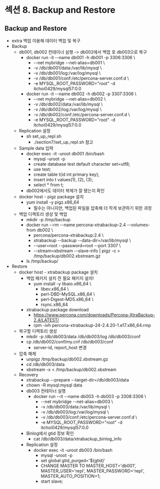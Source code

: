 # 섹션 8. Backup and Restore

## Backup and Restore
- extra 백업 이용해 데이터 백업 및 복구
- Backup
  - db001, db002 컨테이너 실행 -> db002에서 백업 호 db003으로 복구
    - docker run -it --name db001 -h db001 -p 3306:3306 \
      - --net mybridge --net-alias=db001 \
      - -v /db/db001/data:/var/lib/mysql \
      - -v /db/db001/log:/var/log/mysql \
      - -v /db/db001/conf:/etc/percona-server.conf.d \
      - -e MYSQL_ROOT_PASSWORD="root" -d itchoi0429/mysql57:0.0
    - docker run -it --name db002 -h db002 -p 3307:3306 \
      - --net mybridge --net-alias=db002 \
      - -v /db/db002/data:/var/lib/mysql \
      - -v /db/db002/log:/var/log/mysql \
      - -v /db/db002/conf:/etc/percona-server.conf.d \
      - -e MYSQL_ROOT_PASSWORD="root" -d itchoi0429/mysql57:0.0
  - Replication 설정
    - sh set_up_repl.sh
      - ./section7/set_up_repl.sh 참고
  - Sample data 입력
    - docker exec -it -uroot db001 /bin/bash
      - mysql -uroot -p
      - create database test default character set=utf8;
      - use test;
      - create table t(id int primary key);
      - insert into t values(1), (2), (3);
      - select * from t;
    - db002에서도 데이터 복제가 잘 됐는지 확인
  - docker host - pigz package 설치
    - yum install -y pigz.x86_64
      - 필수는 아니지만, 백업된 파일을 압축해 더 작게 보관하기 위한 과정
  - 백업 디렉토리 생성 및 백업
    - mkdir -p /tmp/backup
    - docker run --rm --name percona-xtrabackup-2.4 --volumes-from db002 \
      - percona/percona-xtrabackup:2.4 \
      - xtrabackup --backup --data-dir=/var/lib/mysql \
      - --user=root --password=root --port 3307 \
      - --stream=xbstream --slave-info | pigz -c > /tmp/backup/db002.xbstream.gz
    - ls /tmp/backup/
- Restore
  - docker host - xtrabackup package 설치
    - 백업 패키지 설치 전 필요 패키지 설치!
      - yum install -y libaio.x86_64 \
        - libev.x86_64 \
        - perl-DBD-MySQL.x86_64 \
        - perl-Digest-MD5.x86_64 \
        - rsync.x86_64
    - xtrabackup package download
      - https://www.percona.com/downloads/Percona-XtraBackup-2.4/LATEST/
      - rpm -ivh percona-xtrabackup-24-2.4.20-1.e17.x86_64.rmp
  - 복구할 디렉토리 생성
    - mkdir -p /db/db003/data /db/db003/log /db/db003/conf
    - cp /db/db002/conf/my.cnf /db/db003/conf
      - server-id, report_host 변경
  - 압축 해제
    - unpigz /tmp/backup/db002.xbstream.gz
    - cd /db/db003/data
    - xbstream -x < /tmp/backup/db002.xbstream
  - Recovery
    - xtrabackup --prepare --target-dir=/db/db003/data
    - chown -R mysql:mysql data
    - db003 컨테이너 실행
      - docker run --it --name db003 -h db003 -p 3308:3306 \
        - --net mybridge --net-alias=db003 \
        - -v /db/db003/data:/var/lib/mysql \
        - -v /db/db003/log:/var/log/mysql \
        - -v /db/db003/conf:/etc/percona-server.conf.d \
        - -e MYSQL_ROOT_PASSWORD="root" -d itchoi0429/mysql57:0.0
    - Binlog에서 gtid 정보 확인
      - cat /db/db003/data/xtrabackup_binlog_info
    - Replication 설정
      - docker exec -it -uroot db003 /bin/bash
        - mysql -uroot -p
        - set global gtid_purged='${gtid}'
        - CHANGE MASTER TO MASTER_HOST='db001', MASTER_USER='repl', MASTER_PASSWORD='repl', MASTER_AUTO_POSITION=1;
        - start slave;
